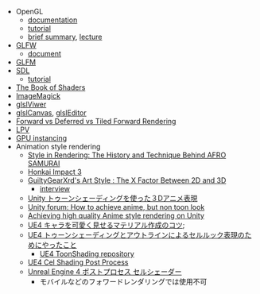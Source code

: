 * OpenGL 
  * [documentation](http://code.nabla.net/doc/OpenGL/)
  * [tutorial](http://www.opengl-tutorial.org/)
  * [brief summary](http://www.songho.ca/opengl/index.html), [lecture](http://lazyfoo.net/tutorials/OpenGL/index.php)
* [GLFW](https://www.glfw.org/)
  * [document](https://www.glfw.org/docs/latest/pages.html)
* [GLFM](https://github.com/brackeen/glfm)
* [SDL](https://www.libsdl.org/) 
  * [tutorial](http://lazyfoo.net/tutorials/SDL/index.php)
* [The Book of Shaders](https://thebookofshaders.com/)
* [ImageMagick](http://www.imagemagick.org/script/index.php)
* [glslViwer](https://github.com/patriciogonzalezvivo/glslViewer)
* [glslCanvas](https://github.com/patriciogonzalezvivo/glslCanvas), [glslEditor](https://github.com/patriciogonzalezvivo/glslEditor)
* [Forward vs Deferred vs Tiled Forward Rendering](https://www.3dgep.com/forward-plus/)
* [LPV](http://ericpolman.com/2016/06/28/light-propagation-volumes/)
* [GPU instancing](https://hrmrzizon.github.io/2017/06/11/using-gpu-instancing-in-unity/)
* Animation style rendering
  * [Style in Rendering: The History and Technique Behind AFRO SAMURAI](http://www.gdcvault.com/play/1427/Style-in-Rendering-The-History)
  * [Honkai Impact 3](http://www.uniteseoul.com/2018/download_files/T1_0503_2.pdf)
  * [GuiltyGearXrd's Art Style : The X Factor Between 2D and 3D](http://www.ggxrd.com/Motomura_Junya_GuiltyGearXrd.pdf)
    * [interview](https://gigglehd.com/zbxe/12202898)
  * [Unity トゥーンシェーディングを使った３Dアニメ表現](https://qiita.com/MuRo_CG/items/c417ef6d6cbeed3dd42b)
  * [Unity forum: How to achieve anime, but non toon look](https://forum.unity.com/threads/how-to-achieve-anime-but-non-toon-look.408148/)
  * [Achieving high quality Anime style rendering on Unity](http://www.uniteseoul.com/2018/download_files/T1_0503_2.pdf)
  * [UE4 キャラを可愛く見せるマテリアル作成のコツ](http://unrealengine.hatenablog.com/entry/2015/05/09/220416);
  * [UE4 トゥーンシェーディングとアウトラインによるセルルック表現のためにやったこと](http://unrealengine.hatenablog.com/entry/2015/10/25/233253)
    * [UE4 ToonShading repository](https://github.com/ArneBezuijen/UnrealEngine)
  * [UE4 Cel Shading Post Process](https://wiki.unrealengine.com/Cel_Shading_Post_Process)
  * [Unreal Engine 4 ポストプロセス セルシェーダー](http://unrealengine.hatenablog.com/entry/2018/05/27/235215)
    * モバイルなどのフォワードレンダリングでは使用不可
